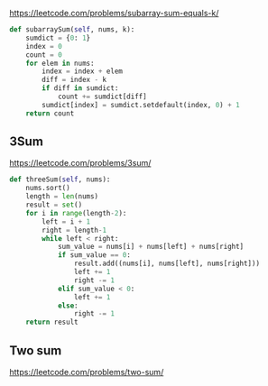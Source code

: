 
https://leetcode.com/problems/subarray-sum-equals-k/

```python 
def subarraySum(self, nums, k):   
    sumdict = {0: 1}
    index = 0
    count = 0
    for elem in nums:
        index = index + elem
        diff = index - k
        if diff in sumdict:
            count += sumdict[diff]
        sumdict[index] = sumdict.setdefault(index, 0) + 1
    return count
```

## 3Sum

https://leetcode.com/problems/3sum/

```python
def threeSum(self, nums):        
    nums.sort()
    length = len(nums)
    result = set()
    for i in range(length-2):
        left = i + 1
        right = length-1
        while left < right:
            sum_value = nums[i] + nums[left] + nums[right]
            if sum_value == 0:
                result.add((nums[i], nums[left], nums[right]))
                left += 1
                right -= 1
            elif sum_value < 0:
                left += 1
            else:
                right -= 1
    return result
```

## Two sum

https://leetcode.com/problems/two-sum/
